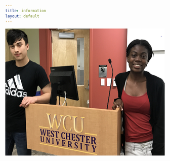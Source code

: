 ```yaml
---
title: information
layout: default
---
```

<img width="600" height="400" src="assets/images/pic_for_site.jpg"/>
